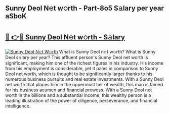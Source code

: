 ## Sunny Deol N𝚎t w𝚘rth - Part-8o5 S𝚊lary per year aSboK

# <h2><a href="http://gc2n4y.nevu.top/?p=Sunny+Deol">🔗 👉🔴 Sunny Deol N𝚎t w𝚘rth - S𝚊lary</a></h2>

[![Sunny Deol N𝚎t W𝚘rth](https://i.imgur.com/Oavwk0R.jpeg)](http://gc2n4y.nevu.top/?p=Sunny+Deol)
What is Sunny Deol n𝚎t w𝚘rth? What is Sunny Deol s𝚊lary per year?
This affluent person's Sunny Deol net worth is significant, making him one of the richest figures in his industry. His income from his employment is considerable, yet it pales in comparison to Sunny Deol net worth, which is thought to be significantly larger thanks to his numerous business pursuits and real estate investments. With a Sunny Deol net worth that places him in the uppermost tier of wealth, this man is famed for his business acumen and financial prowess. With a Sunny Deol net worth in the billions and a substantial income, this wealthy person is a leading illustration of the power of diligence, perseverance, and financial intelligence.
